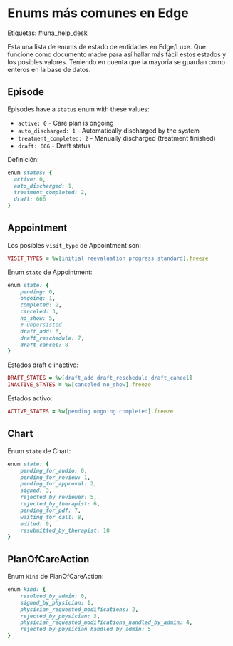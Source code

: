 # Enums más comunes en Edge

Etiquetas: #luna_help_desk 

Esta una lista de enums de estado de entidades en Edge/Luxe. Que funcione como documento madre para así hallar más fácil estos estados y los posibles valores. Teniendo en cuenta que la mayoría se guardan como enteros en la base de datos.

## Episode

Episodes have a `status` enum with these values:
- `active: 0` - Care plan is ongoing
- `auto_discharged: 1` - Automatically discharged by the system
- `treatment_completed: 2` - Manually discharged (treatment finished)
- `draft: 666` - Draft status

Definición:
```ruby
enum status: {
  active: 0,
  auto_discharged: 1,
  treatment_completed: 2,
  draft: 666
}
```

## Appointment

Los posibles `visit_type` de Appointment son:
```ruby
VISIT_TYPES = %w[initial reevaluation progress standard].freeze
```

Enum `state` de Appointment:
```ruby
enum state: {
	pending: 0,
	ongoing: 1,
	completed: 2,
	canceled: 3,
	no_show: 5,
	# Unpersisted
	draft_add: 6,
	draft_reschedule: 7,
	draft_cancel: 8
}
```

Estados draft e inactivo:
```ruby
DRAFT_STATES = %w[draft_add draft_reschedule draft_cancel]
INACTIVE_STATES = %w[canceled no_show].freeze
```

Estados activo:
```ruby
ACTIVE_STATES = %w[pending ongoing completed].freeze
```

## Chart

Enum `state` de Chart:
```ruby
enum state: {
	pending_for_audio: 0,
	pending_for_review: 1,
	pending_for_approval: 2,
	signed: 3,
	rejected_by_reviewer: 5,
	rejected_by_therapist: 6,
	pending_for_pdf: 7,
	waiting_for_call: 8,
	edited: 9,
	resubmitted_by_therapist: 10
}
```

## PlanOfCareAction

Enum `kind` de PlanOfCareAction:
```ruby
enum kind: {
	resolved_by_admin: 0,
	signed_by_physician: 1,
	physician_requested_modifications: 2,
	rejected_by_physician: 3,
	physician_requested_modifications_handled_by_admin: 4,
	rejected_by_physician_handled_by_admin: 5
}
```